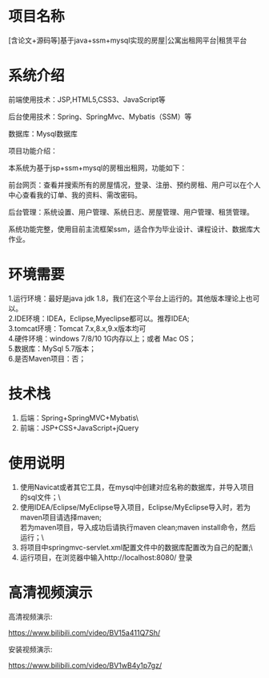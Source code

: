 # 项目名称

[含论文+源码等]基于java+ssm+mysql实现的房屋|公寓出租网平台|租赁平台

# 系统介绍
前端使用技术：JSP,HTML5,CSS3、JavaScript等

后台使用技术：Spring、SpringMvc、Mybatis（SSM）等

数据库：Mysql数据库

项目功能介绍：

本系统为基于jsp+ssm+mysql的房租出租网，功能如下：

前台网页：查看并搜索所有的房屋情况，登录、注册、预约房租、用户可以在个人中心查看我的订单、我的资料、需改密码。

后台管理：系统设置、用户管理、系统日志、房屋管理、用户管理、租赁管理。

系统功能完整，使用目前主流框架ssm，适合作为毕业设计、课程设计、数据库大作业。

# 环境需要

1.运行环境：最好是java jdk 1.8，我们在这个平台上运行的。其他版本理论上也可以。\
2.IDE环境：IDEA，Eclipse,Myeclipse都可以。推荐IDEA;\
3.tomcat环境：Tomcat 7.x,8.x,9.x版本均可\
4.硬件环境：windows 7/8/10 1G内存以上；或者 Mac OS； \
5.数据库：MySql 5.7版本；\
6.是否Maven项目：否；

# 技术栈

1. 后端：Spring+SpringMVC+Mybatis\
2. 前端：JSP+CSS+JavaScript+jQuery

# 使用说明

1. 使用Navicat或者其它工具，在mysql中创建对应名称的数据库，并导入项目的sql文件；\
2. 使用IDEA/Eclipse/MyEclipse导入项目，Eclipse/MyEclipse导入时，若为maven项目请选择maven;\
若为maven项目，导入成功后请执行maven clean;maven install命令，然后运行；\
3. 将项目中springmvc-servlet.xml配置文件中的数据库配置改为自己的配置;\
4. 运行项目，在浏览器中输入http://localhost:8080/ 登录

# 高清视频演示

高清视频演示:

https://www.bilibili.com/video/BV15a411Q7Sh/

安装视频演示:

https://www.bilibili.com/video/BV1wB4y1p7gz/

​